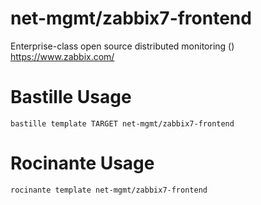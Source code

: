 # net-mgmt/zabbix7-frontend
Enterprise-class open source distributed monitoring ()
https://www.zabbix.com/

# Bastille Usage
```shell
bastille template TARGET net-mgmt/zabbix7-frontend
```

# Rocinante Usage
```shell
rocinante template net-mgmt/zabbix7-frontend
```
